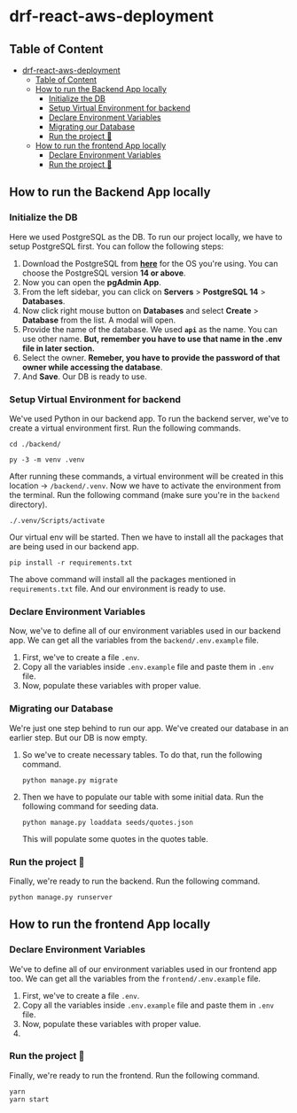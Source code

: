 # drf-react-aws-deployment

## Table of Content

- [drf-react-aws-deployment](#drf-react-aws-deployment)
  - [Table of Content](#table-of-content)
  - [How to run the Backend App locally](#how-to-run-the-backend-app-locally)
    - [Initialize the DB](#initialize-the-db)
    - [Setup Virtual Environment for backend](#setup-virtual-environment-for-backend)
    - [Declare Environment Variables](#declare-environment-variables)
    - [Migrating our Database](#migrating-our-database)
    - [Run the project :rocket:](#run-the-project-rocket)
  - [How to run the frontend App locally](#how-to-run-the-frontend-app-locally)
    - [Declare Environment Variables](#declare-environment-variables-1)
    - [Run the project :rocket:](#run-the-project-rocket-1)

## How to run the Backend App locally

### Initialize the DB

Here we used PostgreSQL as the DB. To run our project locally, we have to setup PostgreSQL first. You can follow the following steps:

1. Download the PostgreSQL from [**here**](https://www.postgresql.org/download/) for the OS you're using. You can choose the PostgreSQL version **14 or above**.
2. Now you can open the **pgAdmin App**.
3. From the left sidebar, you can click on **Servers** > **PostgreSQL 14** > **Databases**.
4. Now click right mouse button on **Databases** and select **Create** > **Database** from the list. A modal will open.
5. Provide the name of the database. We used **`api`** as the name. You can use other name. **But, remember you have to use that name in the .env file in later section.**
6. Select the owner. **Remeber, you have to provide the password of that owner while accessing the database**.
7. And **Save**. Our DB is ready to use.

### Setup Virtual Environment for backend

We've used Python in our backend app. To run the backend server, we've to create a virtual environment first. Run the following commands.

```
cd ./backend/

py -3 -m venv .venv
```

After running these commands, a virtual environment will be created in this location -> `/backend/.venv`. Now we have to activate the environment from the terminal. Run the following command (make sure you're in the `backend` directory).

```
./.venv/Scripts/activate
```

Our virtual env will be started. Then we have to install all the packages that are being used in our backend app.

```
pip install -r requirements.txt
```

The above command will install all the packages mentioned in `requirements.txt` file. And our environment is ready to use.

### Declare Environment Variables

Now, we've to define all of our environment variables used in our backend app. We can get all the variables from the `backend/.env.example` file.

1. First, we've to create a file `.env`.
2. Copy all the variables inside `.env.example` file and paste them in `.env` file.
3. Now, populate these variables with proper value.

### Migrating our Database

We're just one step behind to run our app. We've created our database in an earlier step. But our DB is now empty.

1. So we've to create necessary tables. To do that, run the following command.

   ```
   python manage.py migrate
   ```

2. Then we have to populate our table with some initial data. Run the following command for seeding data.

   ```
   python manage.py loaddata seeds/quotes.json
   ```

   This will populate some quotes in the quotes table.

### Run the project :rocket:

Finally, we're ready to run the backend. Run the following command.

```
python manage.py runserver
```

## How to run the frontend App locally

### Declare Environment Variables

We've to define all of our environment variables used in our frontend app too. We can get all the variables from the `frontend/.env.example` file.

1. First, we've to create a file `.env`.
2. Copy all the variables inside `.env.example` file and paste them in `.env` file.
3. Now, populate these variables with proper value.
4.

### Run the project :rocket:

Finally, we're ready to run the frontend. Run the following command.

```
yarn
yarn start
```
